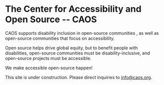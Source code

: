 # The Center for Accessibility and Open Source -- CAOS

CAOS supports     disability inclusion in  open-source communities , as well as  open-source communities that focus on accessibility.  

Open source  helps drive  global equity, but   to benefit people with disabilities,  open-source communities  must be disability-inclusive, and open-source projects must be accessible. 


We make accessible open-source happen!


This site  is under construction. 
Please direct inquiries  to  info@caos.org.
